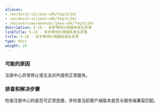 ```yaml
---
aliases:
- /en/docs3-v2/java-sdk/faq/5/24/
- /en/docs3-v2/java-sdk/faq/5/24/
- /en/overview/mannual/java-sdk/faq/5/24/
description: 5-24 - 异步等待引用服务发生异常
linkTitle: 5-24 - 异步等待引用服务发生异常
title: 5-24 - 异步等待引用服务发生异常
type: docs
weight: 24
---
```








### 可能的原因

注册中心异常停止或无法对外提供正常服务。

### 排查和解决步骤

检查注册中心的是否可正常连接，并检查当前客户端版本是否与服务端兼容匹配。
